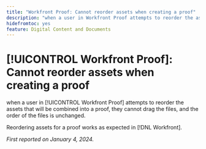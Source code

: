 ```yaml
---
title: "Workfront Proof: Cannot reorder assets when creating a proof"
description: "when a user in Workfront Proof attempts to reorder the assets that will be combined into a proof, they cannot drag the files, and the order of the files is unchanged."
hidefromtoc: yes
feature: Digital Content and Documents
---
```


# [!UICONTROL Workfront Proof]: Cannot reorder assets when creating a proof

when a user in [!UICONTROL Workfront Proof] attempts to reorder the assets that will be combined into a proof, they cannot drag the files, and the order of the files is unchanged.

Reordering assets for a proof works as expected in [!DNL Workfront].

_First reported on January 4, 2024._
